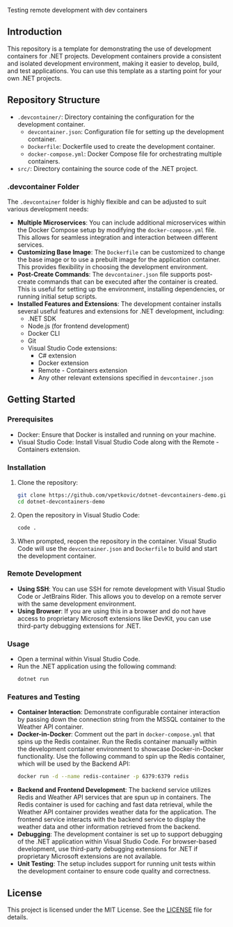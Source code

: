 Testing remote development with dev containers

## Introduction
This repository is a template for demonstrating the use of development containers for .NET projects. Development containers provide a consistent and isolated development environment, making it easier to develop, build, and test applications. You can use this template as a starting point for your own .NET projects.

## Repository Structure

- `.devcontainer/`: Directory containing the configuration for the development container.
  - `devcontainer.json`: Configuration file for setting up the development container.
  - `Dockerfile`: Dockerfile used to create the development container.
  - `docker-compose.yml`: Docker Compose file for orchestrating multiple containers.
- `src/`: Directory containing the source code of the .NET project.

### .devcontainer Folder

The `.devcontainer` folder is highly flexible and can be adjusted to suit various development needs:

- **Multiple Microservices**: You can include additional microservices within the Docker Compose setup by modifying the `docker-compose.yml` file. This allows for seamless integration and interaction between different services.
- **Customizing Base Image**: The `Dockerfile` can be customized to change the base image or to use a prebuilt image for the application container. This provides flexibility in choosing the development environment.
- **Post-Create Commands**: The `devcontainer.json` file supports post-create commands that can be executed after the container is created. This is useful for setting up the environment, installing dependencies, or running initial setup scripts.
- **Installed Features and Extensions**: The development container installs several useful features and extensions for .NET development, including:
  - .NET SDK
  - Node.js (for frontend development)
  - Docker CLI
  - Git
  - Visual Studio Code extensions:
    - C# extension
    - Docker extension
    - Remote - Containers extension
    - Any other relevant extensions specified in `devcontainer.json`

## Getting Started

### Prerequisites

- Docker: Ensure that Docker is installed and running on your machine.
- Visual Studio Code: Install Visual Studio Code along with the Remote - Containers extension.

### Installation

1. Clone the repository:
   ```sh
   git clone https://github.com/vpetkovic/dotnet-devcontainers-demo.git
   cd dotnet-devcontainers-demo
   ```

2. Open the repository in Visual Studio Code:
   ```sh
   code .
   ```

3. When prompted, reopen the repository in the container. Visual Studio Code will use the `devcontainer.json` and `Dockerfile` to build and start the development container.

### Remote Development

- **Using SSH**: You can use SSH for remote development with Visual Studio Code or JetBrains Rider. This allows you to develop on a remote server with the same development environment.
- **Using Browser**: If you are using this in a browser and do not have access to proprietary Microsoft extensions like DevKit, you can use third-party debugging extensions for .NET.

### Usage

- Open a terminal within Visual Studio Code.
- Run the .NET application using the following command:
  ```sh
  dotnet run
  ```

### Features and Testing

- **Container Interaction**: Demonstrate configurable container interaction by passing down the connection string from the MSSQL container to the Weather API container.
- **Docker-in-Docker**: Comment out the part in `docker-compose.yml` that spins up the Redis container. Run the Redis container manually within the development container environment to showcase Docker-in-Docker functionality. Use the following command to spin up the Redis container, which will be used by the Backend API:
  ```sh
  docker run -d --name redis-container -p 6379:6379 redis
  ```
- **Backend and Frontend Development**: The backend service utilizes Redis and Weather API services that are spun up in containers. The Redis container is used for caching and fast data retrieval, while the Weather API container provides weather data for the application. The frontend service interacts with the backend service to display the weather data and other information retrieved from the backend.
- **Debugging**: The development container is set up to support debugging of the .NET application within Visual Studio Code. For browser-based development, use third-party debugging extensions for .NET if proprietary Microsoft extensions are not available.
- **Unit Testing**: The setup includes support for running unit tests within the development container to ensure code quality and correctness.

## License

This project is licensed under the MIT License. See the [LICENSE](LICENSE) file for details.
